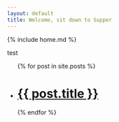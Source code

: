 ```yaml
---
layout: default
title: Welcome, sit down to Supper
---
```


{% include home.md %}
	
test

<ul>
{% for post in site.posts %}
  <li class="post">
    <h1><a href="{{ site.baseurl }}{{ post.url }}">{{ post.title }}</a></h1>
  </li>
{% endfor %}
</ul>